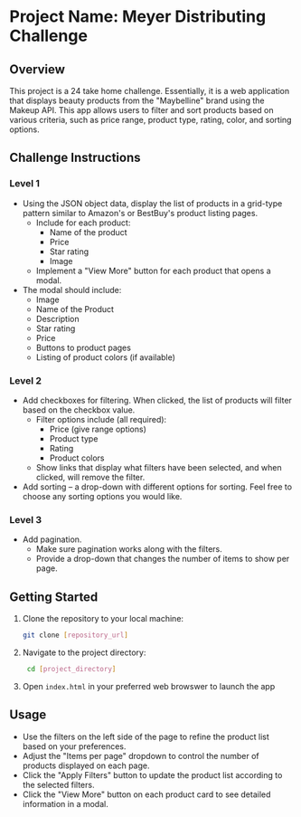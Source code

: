# Project Name: Meyer Distributing Challenge

## Overview
This project is a 24 take home challenge. Essentially, it is a web application that displays beauty products from the "Maybelline" brand using the Makeup API. This app allows users to filter and sort products based on various criteria, such as price range, product type, rating, color, and sorting options.
## Challenge Instructions
### Level 1 
- Using the JSON object data, display the list of products in a grid-type pattern similar to Amazon's or BestBuy's product listing pages.
  - Include for each product:
    - Name of the product
    - Price
    - Star rating
    - Image
  - Implement a "View More" button for each product that opens a modal.
- The modal should include:
  - Image
  - Name of the Product
  - Description
  - Star rating
  - Price
  - Buttons to product pages
  - Listing of product colors (if available)

### Level 2 
- Add checkboxes for filtering. When clicked, the list of products will filter based on the checkbox value.
  - Filter options include (all required):
    - Price (give range options)
    - Product type
    - Rating
    - Product colors
  - Show links that display what filters have been selected, and when clicked, will remove the filter.
- Add sorting – a drop-down with different options for sorting. Feel free to choose any sorting options you would like.

### Level 3 
- Add pagination.
  - Make sure pagination works along with the filters.
  - Provide a drop-down that changes the number of items to show per page.
## Getting Started
1. Clone the repository to your local machine:
   ```bash
   git clone [repository_url]
2. Navigate to the project directory:
   ```bash
    cd [project_directory]

3. Open `index.html` in your preferred web browswer to launch the app


## Usage
- Use the filters on the left side of the page to refine the product list based on your preferences.
- Adjust the "Items per page" dropdown to control the number of products displayed on each page.
- Click the "Apply Filters" button to update the product list according to the selected filters.
- Click the "View More" button on each product card to see detailed information in a modal.



